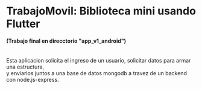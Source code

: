 # TrabajoMovil: Biblioteca mini usando Flutter
#### (Trabajo final en direcctorio "app_v1_android")
<br>
Esta aplicacion solicita el ingreso de un usuario, solicitar datos para armar una estructura,
<br>y enviarlos juntos a una base de datos mongodb a travez de un backend con node.js-express.

